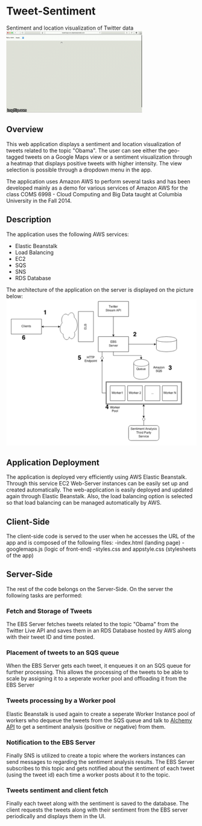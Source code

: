 # Tweet-Sentiment
Sentiment and location visualization of Twitter data
![screencast](images/screencast.gif)

## Overview
This web application displays a sentiment and location visualization of tweets related to the topic "Obama". The user can see either the geo-tagged tweets on a Google Maps view or a sentiment visualization through a heatmap that displays positive tweets with higher intensity. The view selection is possible through a dropdown menu in the app.

The application uses Amazon AWS to perform several tasks and has been developed mainly as a demo for various services of Amazon AWS for the class COMS 6998 - Cloud Computing and Big Data taught at Columbia University in the Fall 2014.

## Description
The application uses the following AWS services:
- Elastic Beanstalk
- Load Balancing
- EC2
- SQS
- SNS
- RDS Database

The architecture of the application on the server is displayed on the picture below:
![architecture](images/architecture.png)

## Application Deployment
The application is deployed very efficiently using AWS Elastic Beanstalk. Through this service EC2 Web-Server instances can be easily set up and created automatically. The web-application is easily deployed and updated again through Elastic Beanstalk. Also, the load balancing option is selected so that load balancing can be managed automatically by AWS.

## Client-Side
The client-side code is served to the user when he accesses the URL of the app and is composed of the following files:
-index.html (landing page)
-googlemaps.js (logic of front-end)
-styles.css and appstyle.css (stylesheets of the app)

## Server-Side
The rest of the code belongs on the Server-Side. On the server the following tasks are performed:

### Fetch and Storage of Tweets
The EBS Server fetches tweets related to the topic "Obama" from the Twitter Live API and saves them in an RDS Database hosted by AWS along with their tweet ID and time posted.

### Placement of tweets to an SQS queue
When the EBS Server gets each tweet, it enqueues it on an SQS queue for further processing. This allows the processing of the tweets to be able to scale by assigning it to a seperate worker pool and offloading it from the EBS Server

### Tweets processing by a Worker pool
Elastic Beanstalk is used again to create a seperate Worker Instance pool of workers who dequeue the tweets from the SQS queue and talk to [Alchemy API](http://www.alchemyapi.com/) to get a sentiment analysis (positive or negative) from them.

### Notification to the EBS Server
Finally SNS is utilized to create a topic where the workers instances can send messages to regarding the sentiment analysis results. The EBS Server subscribes to this topic and gets notified about the sentiment of each tweet (using the tweet id) each time a worker posts about it to the topic.

### Tweets sentiment and client fetch
Finally each tweet along with the sentiment is saved to the database. The client requests the tweets along with their sentiment from the EBS server periodically and displays them in the UI.
